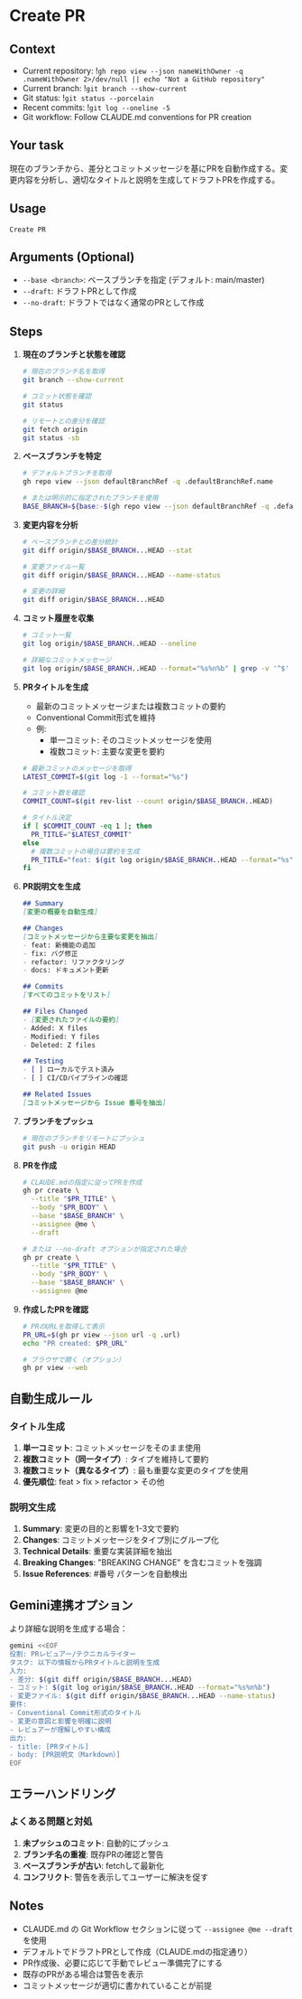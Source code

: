 # Create PR

## Context

- Current repository: !`gh repo view --json nameWithOwner -q .nameWithOwner 2>/dev/null || echo "Not a GitHub repository"`
- Current branch: !`git branch --show-current`
- Git status: !`git status --porcelain`
- Recent commits: !`git log --oneline -5`
- Git workflow: Follow CLAUDE.md conventions for PR creation

## Your task

現在のブランチから、差分とコミットメッセージを基にPRを自動作成する。変更内容を分析し、適切なタイトルと説明を生成してドラフトPRを作成する。

## Usage
```
Create PR
```

## Arguments (Optional)
- `--base <branch>`: ベースブランチを指定 (デフォルト: main/master)
- `--draft`: ドラフトPRとして作成
- `--no-draft`: ドラフトではなく通常のPRとして作成

## Steps

1. **現在のブランチと状態を確認**
   ```bash
   # 現在のブランチ名を取得
   git branch --show-current
   
   # コミット状態を確認
   git status
   
   # リモートとの差分を確認
   git fetch origin
   git status -sb
   ```

2. **ベースブランチを特定**
   ```bash
   # デフォルトブランチを取得
   gh repo view --json defaultBranchRef -q .defaultBranchRef.name
   
   # または明示的に指定されたブランチを使用
   BASE_BRANCH=${base:-$(gh repo view --json defaultBranchRef -q .defaultBranchRef.name)}
   ```

3. **変更内容を分析**
   ```bash
   # ベースブランチとの差分統計
   git diff origin/$BASE_BRANCH...HEAD --stat
   
   # 変更ファイル一覧
   git diff origin/$BASE_BRANCH...HEAD --name-status
   
   # 変更の詳細
   git diff origin/$BASE_BRANCH...HEAD
   ```

4. **コミット履歴を収集**
   ```bash
   # コミット一覧
   git log origin/$BASE_BRANCH..HEAD --oneline
   
   # 詳細なコミットメッセージ
   git log origin/$BASE_BRANCH..HEAD --format="%s%n%b" | grep -v '^$'
   ```

5. **PRタイトルを生成**
   - 最新のコミットメッセージまたは複数コミットの要約
   - Conventional Commit形式を維持
   - 例:
     - 単一コミット: そのコミットメッセージを使用
     - 複数コミット: 主要な変更を要約
   ```bash
   # 最新コミットのメッセージを取得
   LATEST_COMMIT=$(git log -1 --format="%s")
   
   # コミット数を確認
   COMMIT_COUNT=$(git rev-list --count origin/$BASE_BRANCH..HEAD)
   
   # タイトル決定
   if [ $COMMIT_COUNT -eq 1 ]; then
     PR_TITLE="$LATEST_COMMIT"
   else
     # 複数コミットの場合は要約を生成
     PR_TITLE="feat: $(git log origin/$BASE_BRANCH..HEAD --format="%s" | head -1 | sed 's/^[^:]*: //')"
   fi
   ```

6. **PR説明文を生成**
   ```markdown
   ## Summary
   [変更の概要を自動生成]
   
   ## Changes
   [コミットメッセージから主要な変更を抽出]
   - feat: 新機能の追加
   - fix: バグ修正
   - refactor: リファクタリング
   - docs: ドキュメント更新
   
   ## Commits
   [すべてのコミットをリスト]
   
   ## Files Changed
   - [変更されたファイルの要約]
   - Added: X files
   - Modified: Y files
   - Deleted: Z files
   
   ## Testing
   - [ ] ローカルでテスト済み
   - [ ] CI/CDパイプラインの確認
   
   ## Related Issues
   [コミットメッセージから Issue 番号を抽出]
   ```

7. **ブランチをプッシュ**
   ```bash
   # 現在のブランチをリモートにプッシュ
   git push -u origin HEAD
   ```

8. **PRを作成**
   ```bash
   # CLAUDE.mdの指定に従ってPRを作成
   gh pr create \
     --title "$PR_TITLE" \
     --body "$PR_BODY" \
     --base "$BASE_BRANCH" \
     --assignee @me \
     --draft
   
   # または --no-draft オプションが指定された場合
   gh pr create \
     --title "$PR_TITLE" \
     --body "$PR_BODY" \
     --base "$BASE_BRANCH" \
     --assignee @me
   ```

9. **作成したPRを確認**
   ```bash
   # PRのURLを取得して表示
   PR_URL=$(gh pr view --json url -q .url)
   echo "PR created: $PR_URL"
   
   # ブラウザで開く（オプション）
   gh pr view --web
   ```

## 自動生成ルール

### タイトル生成
1. **単一コミット**: コミットメッセージをそのまま使用
2. **複数コミット（同一タイプ）**: タイプを維持して要約
3. **複数コミット（異なるタイプ）**: 最も重要な変更のタイプを使用
4. **優先順位**: feat > fix > refactor > その他

### 説明文生成
1. **Summary**: 変更の目的と影響を1-3文で要約
2. **Changes**: コミットメッセージをタイプ別にグループ化
3. **Technical Details**: 重要な実装詳細を抽出
4. **Breaking Changes**: "BREAKING CHANGE" を含むコミットを強調
5. **Issue References**: #番号 パターンを自動検出

## Gemini連携オプション

より詳細な説明を生成する場合：
```bash
gemini <<EOF
役割: PRレビュアー/テクニカルライター
タスク: 以下の情報からPRタイトルと説明を生成
入力:
- 差分: $(git diff origin/$BASE_BRANCH...HEAD)
- コミット: $(git log origin/$BASE_BRANCH..HEAD --format="%s%n%b")
- 変更ファイル: $(git diff origin/$BASE_BRANCH...HEAD --name-status)
要件:
- Conventional Commit形式のタイトル
- 変更の意図と影響を明確に説明
- レビュアーが理解しやすい構成
出力: 
- title: [PRタイトル]
- body: [PR説明文（Markdown）]
EOF
```

## エラーハンドリング

### よくある問題と対処
1. **未プッシュのコミット**: 自動的にプッシュ
2. **ブランチ名の重複**: 既存PRの確認と警告
3. **ベースブランチが古い**: fetchして最新化
4. **コンフリクト**: 警告を表示してユーザーに解決を促す

## Notes

- CLAUDE.md の Git Workflow セクションに従って `--assignee @me --draft` を使用
- デフォルトでドラフトPRとして作成（CLAUDE.mdの指定通り）
- PR作成後、必要に応じて手動でレビュー準備完了にする
- 既存のPRがある場合は警告を表示
- コミットメッセージが適切に書かれていることが前提